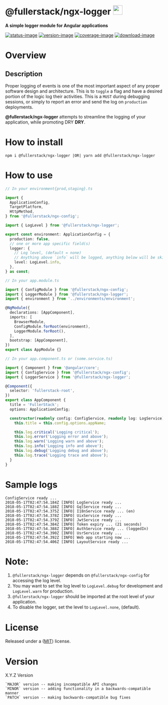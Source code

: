 # @fullerstack/ngx-logger <img style="margin-bottom: -6px" width="30" src="https://raw.githubusercontent.com/neekware/fullerstack/main/libs/agx-assets/src/lib/images/tech/fullerstack-x250.png">

**A simple logger module for Angular applications**

[![status-image]][status-link]
[![version-image]][version-link]
[![coverage-image]][coverage-link]
[![download-image]][download-link]

# Overview

## Description

Proper logging of events is one of the most important aspect of any proper software design and architecture. This is to `toggle` a flag and have a desired portion of the logic log their activities. This is a `MUST` during debugging sessions, or simply to report an error and send the log on `production` deployments.

**@fullerstack/ngx-logger** attempts to streamline the logging of your application, while promoting DRY **DRY**.

# How to install

    npm i @fullerstack/ngx-logger |OR| yarn add @fullerstack/ngx-logger

# How to use

```typescript
// In your environment{prod,staging}.ts

import {
  ApplicationConfig,
  TargetPlatform,
  HttpMethod,
} from '@fullerstack/ngx-config';

import { LogLevel } from '@fullerstack/ngx-logger';

export const environment: ApplicationConfig = {
  production: false,
  // one or more app specific field(s)
  logger: {
    // Log level, (default = none)
    // Anything above `info` will be logged, anything below will be skipped
    level: LogLevel.info,
  },
} as const;
```

```typescript
// In your app.module.ts

import { ConfigModule } from '@fullerstack/ngx-config';
import { LoggerModule } from '@fullerstack/ngx-logger';
import { environment } from '../environments/environment';

@NgModule({
  declarations: [AppComponent],
  imports: [
    BrowserModule,
    ConfigModule.forRoot(environment),
    LoggerModule.forRoot(),
  ],
  bootstrap: [AppComponent],
})
export class AppModule {}
```

```typescript
// In your app.component.ts or (some.service.ts)

import { Component } from '@angular/core';
import { ConfigService } from '@fullerstack/ngx-config';
import { LoggerService } from '@fullerstack/ngx-logger';

@Component({
  selector: 'fullerstack-root',
})
export class AppComponent {
  title = 'FullerStack';
  options: ApplicationConfig;

  constructor(readonly config: ConfigService, readonly log: LogService) {
    this.title = this.config.options.appName;

    this.log.critical('Logging critical');
    this.log.error('Logging error and above');
    this.log.warn('Logging warn and above');
    this.log.info('Logging info and above');
    this.log.debug('Logging debug and above');
    this.log.trace('Logging trace and above');
  }
}
```

# Sample logs

```
ConfigService ready ...
2018-05-17T02:47:54.184Z [INFO] LogService ready ...
2018-05-17T02:47:54.188Z [INFO] GqlService ready ...
2018-05-17T02:47:54.375Z [INFO] I18nService ready ... (en)
2018-05-17T02:47:54.378Z [INFO] UixService ready ...
2018-05-17T02:47:54.379Z [INFO] JwtService ready ...
2018-05-17T02:47:54.384Z [INFO] Token expiry ... (21 seconds)
2018-05-17T02:47:54.388Z [INFO] AuthService ready ... (loggedIn)
2018-05-17T02:47:54.390Z [INFO] UsrService ready ...
2018-05-17T02:47:54.392Z [INFO] Web app starting now ...
2018-05-17T02:47:54.406Z [INFO] LayoutService ready ...
```

# Note:

1. `@fullerstack/ngx-logger` depends on `@fullerstack/ngx-config` for accessing the log level.
2. You may want to set the log level to `LogLevel.debug` for development and `LogLevel.warn` for production.
3. `@fullerstack/ngx-logger` should be imported at the root level of your application.
4. To disable the logger, set the level to `LogLevel.none`, (default).

# License

Released under a ([MIT](https://raw.githubusercontent.com/neekware/fullerstack/main/LICENSE)) license.

# Version

X.Y.Z Version

    `MAJOR` version -- making incompatible API changes
    `MINOR` version -- adding functionality in a backwards-compatible manner
    `PATCH` version -- making backwards-compatible bug fixes

[status-image]: https://github.com/neekware/fullerstack/actions/workflows/ci.yml/badge.svg
[status-link]: https://github.com/neekware/fullerstack/actions/workflows/ci.yml
[version-image]: https://img.shields.io/npm/v/@fullerstack/ngx-logger.svg
[version-link]: https://www.npmjs.com/package/@fullerstack/ngx-logger
[coverage-image]: https://coveralls.io/repos/neekware/fullerstack/badge.svg
[coverage-link]: https://coveralls.io/r/neekware/fullerstack
[download-image]: https://img.shields.io/npm/dm/@fullerstack/ngx-logger.svg
[download-link]: https://www.npmjs.com/package/@fullerstack/ngx-logger
